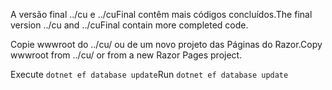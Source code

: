 <span data-ttu-id="e60f4-101">A versão final ../cu e ../cuFinal contêm mais códigos concluídos.</span><span class="sxs-lookup"><span data-stu-id="e60f4-101">The final version ../cu and ../cuFinal contain more completed code.</span></span>

<span data-ttu-id="e60f4-102">Copie wwwroot do ../cu/ ou de um novo projeto das Páginas do Razor.</span><span class="sxs-lookup"><span data-stu-id="e60f4-102">Copy wwwroot from ../cu/ or from a new Razor Pages project.</span></span>

<span data-ttu-id="e60f4-103">Execute `dotnet ef database update`</span><span class="sxs-lookup"><span data-stu-id="e60f4-103">Run `dotnet ef database update`</span></span>

